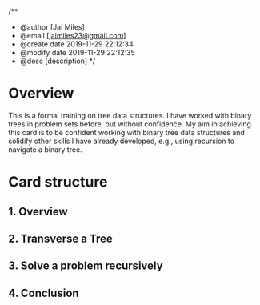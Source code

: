 /**
 * @author [Jai Miles]
 * @email [jaimiles23@gmail.com]
 * @create date 2019-11-29 22:12:34
 * @modify date 2019-11-29 22:12:35
 * @desc [description]
 */

# Overview
This is a formal training on tree data structures. I have worked with binary trees in problem sets before, but without confidence. My aim in achieving this card is to be confident working with binary tree data structures and solidify other skills I have already developed, e.g., using recursion to navigate a binary tree.

# Card structure

## 1. Overview

## 2. Transverse a Tree

## 3. Solve a problem recursively

## 4. Conclusion

